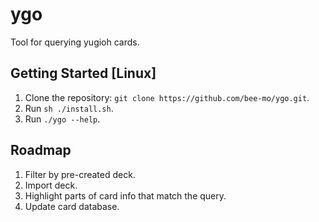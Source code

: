 # ygo

Tool for querying yugioh cards.

## Getting Started [Linux]
1. Clone the repository: `git clone https://github.com/bee-mo/ygo.git`.
2. Run `sh ./install.sh`.
3. Run `./ygo --help`.

## Roadmap
1. Filter by pre-created deck.
2. Import deck.
3. Highlight parts of card info that match the query.
4. Update card database.